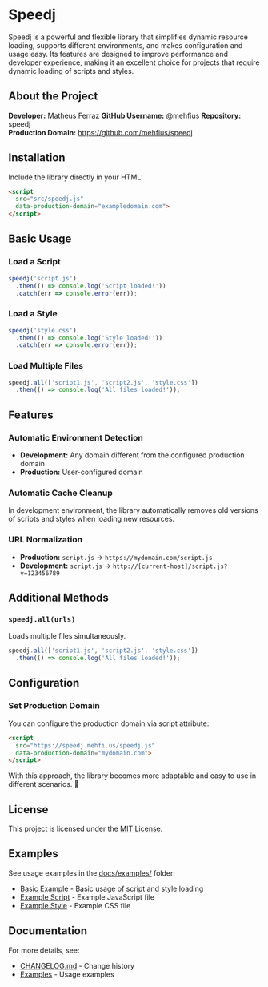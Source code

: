# Speedj

Speedj is a powerful and flexible library that simplifies dynamic resource loading, supports different environments, and makes configuration and usage easy. Its features are designed to improve performance and developer experience, making it an excellent choice for projects that require dynamic loading of scripts and styles.

## About the Project

**Developer:** Matheus Ferraz 
**GitHub Username:** @mehfius 
**Repository:** speedj  
**Production Domain:** https://github.com/mehfius/speedj

## Installation

Include the library directly in your HTML:

```html
<script 
  src="src/speedj.js" 
  data-production-domain="exampledomain.com">
</script>
```

## Basic Usage

### Load a Script
```javascript
speedj('script.js')
  .then(() => console.log('Script loaded!'))
  .catch(err => console.error(err));
```

### Load a Style
```javascript
speedj('style.css')
  .then(() => console.log('Style loaded!'))
  .catch(err => console.error(err));
```

### Load Multiple Files
```javascript
speedj.all(['script1.js', 'script2.js', 'style.css'])
  .then(() => console.log('All files loaded!'));
```

## Features

### Automatic Environment Detection
- **Development:** Any domain different from the configured production domain
- **Production:** User-configured domain

### Automatic Cache Cleanup
In development environment, the library automatically removes old versions of scripts and styles when loading new resources.

### URL Normalization
- **Production:** `script.js` → `https://mydomain.com/script.js`
- **Development:** `script.js` → `http://[current-host]/script.js?v=123456789`

## Additional Methods

### `speedj.all(urls)`
Loads multiple files simultaneously.

```javascript
speedj.all(['script1.js', 'script2.js', 'style.css'])
  .then(() => console.log('All files loaded!'));
```

## Configuration

### Set Production Domain
You can configure the production domain via script attribute:

```html
<script 
  src="https://speedj.mehfi.us/speedj.js" 
  data-production-domain="mydomain.com">
</script>
```

With this approach, the library becomes more adaptable and easy to use in different scenarios. 🚀

## License

This project is licensed under the [MIT License](LICENSE).

## Examples

See usage examples in the [docs/examples/](docs/examples/) folder:
- [Basic Example](docs/speedj-example.html) - Basic usage of script and style loading
- [Example Script](docs/assets/speedj-example.js) - Example JavaScript file
- [Example Style](docs/assets/speedj-example.css) - Example CSS file

## Documentation

For more details, see:
- [CHANGELOG.md](CHANGELOG.md) - Change history
- [Examples](docs/examples/) - Usage examples 